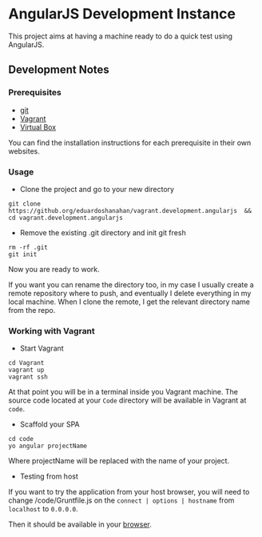 # AngularJS Development Instance

This project aims at having a machine ready to do a quick test using AngularJS.

## Development Notes

### Prerequisites

* [git](https://git-scm.com/)
* [Vagrant](https://www.vagrantup.com/)
* [Virtual Box](https://www.virtualbox.org)

You can find the installation instructions for each prerequisite in their own websites.

### Usage

* Clone the project and go to your new directory
```
git clone https://github.org/eduardoshanahan/vagrant.development.angularjs  && cd vagrant.development.angularjs
```

* Remove the existing .git directory and init git fresh
```
rm -rf .git
git init
```

Now you are ready to work.

If you want you can rename the directory too, in my case I usually create a remote repository where to push, and eventually I delete everything in my local machine. When I clone the remote, I get the relevant directory name from the repo.

### Working with Vagrant

* Start Vagrant
```
cd Vagrant
vagrant up
vagrant ssh
```

At that point you will be in a terminal inside you Vagrant machine. The source code located at your `Code` directory will be available in Vagrant at `code`.

* Scaffold your SPA
```
cd code
yo angular projectName
```
Where projectName will be replaced with the name of your project.

* Testing from host

If you want to try the application from your host browser, you will need to change /code/Gruntfile.js on the `connect | options | hostname` from `localhost` to `0.0.0.0`.

Then it should be available in your [browser](http://192.168.65.2:9000).
